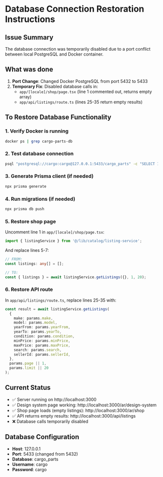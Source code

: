 # Database Connection Restoration Instructions

## Issue Summary
The database connection was temporarily disabled due to a port conflict between local PostgreSQL and Docker container.

## What was done
1. **Port Change**: Changed Docker PostgreSQL from port 5432 to 5433
2. **Temporary Fix**: Disabled database calls in:
   - `app/[locale]/shop/page.tsx` (line 1 commented out, returns empty array)
   - `app/api/listings/route.ts` (lines 25-35 return empty results)

## To Restore Database Functionality

### 1. Verify Docker is running
```bash
docker ps | grep cargo-parts-db
```

### 2. Test database connection
```bash
psql "postgresql://cargo:cargo@127.0.0.1:5433/cargo_parts" -c "SELECT 1"
```

### 3. Generate Prisma client (if needed)
```bash
npx prisma generate
```

### 4. Run migrations (if needed)
```bash
npx prisma db push
```

### 5. Restore shop page
Uncomment line 1 in `app/[locale]/shop/page.tsx`:
```typescript
import { listingService } from '@/lib/catalog/listing-service';
```

And replace lines 5-7:
```typescript
// FROM:
const listings: any[] = [];

// TO:
const { listings } = await listingService.getListings({}, 1, 20);
```

### 6. Restore API route
In `app/api/listings/route.ts`, replace lines 25-35 with:
```typescript
const result = await listingService.getListings(
  {
    make: params.make,
    model: params.model,
    yearFrom: params.yearFrom,
    yearTo: params.yearTo,
    condition: params.condition,
    minPrice: params.minPrice,
    maxPrice: params.maxPrice,
    search: params.search,
    sellerId: params.sellerId,
  },
  params.page || 1,
  params.limit || 20
);
```

## Current Status
- ✅ Server running on http://localhost:3000
- ✅ Design system page working: http://localhost:3000/ar/design-system
- ✅ Shop page loads (empty listings): http://localhost:3000/ar/shop  
- ✅ API returns empty results: http://localhost:3000/api/listings
- ❌ Database calls temporarily disabled

## Database Configuration
- **Host**: 127.0.0.1
- **Port**: 5433 (changed from 5432)
- **Database**: cargo_parts
- **Username**: cargo  
- **Password**: cargo